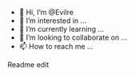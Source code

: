 - 👋 Hi, I’m @Evilre
- 👀 I’m interested in ...
- 🌱 I’m currently learning ...
- 💞️ I’m looking to collaborate on ...
- 📫 How to reach me ...

<!---
Evilre/Evilre is a ✨ special ✨ repository because its `README.md` (this file) appears on your GitHub profile.
You can click the Preview link to take a look at your changes.
--->
Readme edit
